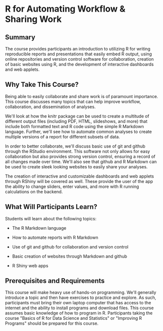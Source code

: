 # R for Automating Workflow & Sharing Work

## Summary

The course provides participants an introduction to utilizing R for writing reproducible reports and presentations that easily embed R output, using online repositories and version control software for collaboration, creation of basic websites using R, and the development of interactive dashboards and web applets. 

## Why Take This Course?

Being able to easily collaborate and share work is of paramount importance.  This course discusses many topics that can help improve workflow, collaboration, and dissemination of analyses. 

We'll look at how the knitr package can be used to create a multitude of different output files (including PDF, HTML, slideshows, and more) that include both formatted text and R code using the simple R Markdown language.  Further, we'll see how to automate common analyses to create multiple versions of a report for different subsets of data. 

In order to better collaborate, we'll discuss basic use of git and github through the RStudio environment.  This software not only allows for easy collaboration but also provides strong version control, ensuring a record of all changes made over time.  We'll also see that github and R Markdown can be used to create sleek looking websites to easily share your analyses. 

The creation of interactive and customizable dashboards and web applets through RShiny will be covered as well.  These provide the user of the app the ability to change sliders, enter values, and more with R running calculations on the backend.

## What Will Participants Learn?

Students will learn about the following topics:

- The R Markdown language

- How to automate reports with R Markdown

- Use of git and github for collaboration and version control

- Basic creation of websites through Markdown and github

- R Shiny web apps

## Prerequisites and Requirements

This course will make heavy use of hands-on programming.  We'll generally introduce a topic and then have exercises to practice and explore.  As such, participants must bring their own laptop computer that has access to the internet and the ability to install programs and download files.  This course assumes basic knowledge of how to program in R.  Participants taking the course "Basics of R for Data Science and Statistics" or "Improving R Programs" should be prepared for this course.

